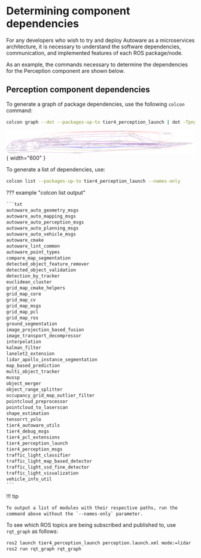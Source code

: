 # Determining component dependencies

For any developers who wish to try and deploy Autoware as a microservices architecture, it is necessary to understand the software dependencies, communication, and implemented features of each ROS package/node.

As an example, the commands necessary to determine the dependencies for the Perception component are shown below.

## Perception component dependencies

To generate a graph of package dependencies, use the following `colcon` command:

```bash
colcon graph --dot --packages-up-to tier4_perception_launch | dot -Tpng -o graph.png
```

![colon graph output](images/determining-component-dependencies/perception_stack_dependencies.png){ width="600" }

To generate a list of dependencies, use:

```bash
colcon list --packages-up-to tier4_perception_launch --names-only
```

??? example "colcon list output"

    ```txt
    autoware_auto_geometry_msgs
    autoware_auto_mapping_msgs
    autoware_auto_perception_msgs
    autoware_auto_planning_msgs
    autoware_auto_vehicle_msgs
    autoware_cmake
    autoware_lint_common
    autoware_point_types
    compare_map_segmentation
    detected_object_feature_remover
    detected_object_validation
    detection_by_tracker
    euclidean_cluster
    grid_map_cmake_helpers
    grid_map_core
    grid_map_cv
    grid_map_msgs
    grid_map_pcl
    grid_map_ros
    ground_segmentation
    image_projection_based_fusion
    image_transport_decompressor
    interpolation
    kalman_filter
    lanelet2_extension
    lidar_apollo_instance_segmentation
    map_based_prediction
    multi_object_tracker
    mussp
    object_merger
    object_range_splitter
    occupancy_grid_map_outlier_filter
    pointcloud_preprocessor
    pointcloud_to_laserscan
    shape_estimation
    tensorrt_yolo
    tier4_autoware_utils
    tier4_debug_msgs
    tier4_pcl_extensions
    tier4_perception_launch
    tier4_perception_msgs
    traffic_light_classifier
    traffic_light_map_based_detector
    traffic_light_ssd_fine_detector
    traffic_light_visualization
    vehicle_info_util
    ```

!!! tip

    To output a list of modules with their respective paths, run the command above without the `--names-only` parameter.

To see which ROS topics are being subscribed and published to, use `rqt_graph` as follows:

```bash
ros2 launch tier4_perception_launch perception.launch.xml mode:=lidar
ros2 run rqt_graph rqt_graph
```

<!-- TODO: Add a way of determining software dependencies -->
